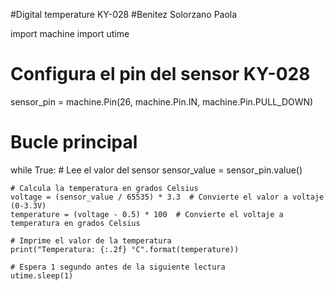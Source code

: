 #Digital temperature KY-028
#Benitez Solorzano Paola

import machine
import utime

# Configura el pin del sensor KY-028
sensor_pin = machine.Pin(26, machine.Pin.IN, machine.Pin.PULL_DOWN)

# Bucle principal
while True:
    # Lee el valor del sensor
    sensor_value = sensor_pin.value()

    # Calcula la temperatura en grados Celsius
    voltage = (sensor_value / 65535) * 3.3  # Convierte el valor a voltaje (0-3.3V)
    temperature = (voltage - 0.5) * 100  # Convierte el voltaje a temperatura en grados Celsius

    # Imprime el valor de la temperatura
    print("Temperatura: {:.2f} °C".format(temperature))

    # Espera 1 segundo antes de la siguiente lectura
    utime.sleep(1)

    

